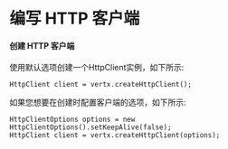 # 编写 HTTP 客户端

#### 创建 HTTP 客户端

使用默认选项创建一个HttpClient实例，如下所示:

```
HttpClient client = vertx.createHttpClient();
```

如果您想要在创建时配置客户端的选项，如下所示:

```
HttpClientOptions options = new HttpClientOptions().setKeepAlive(false);
HttpClient client = vertx.createHttpClient(options);
```
